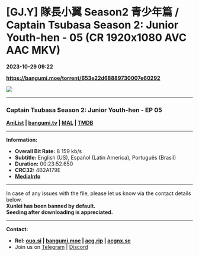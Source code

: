# [GJ.Y] 隊長小翼 Season2 青少年篇 / Captain Tsubasa Season 2: Junior Youth-hen - 05 (CR 1920x1080 AVC AAC MKV)

**2023-10-29 09:22**

**https://bangumi.moe/torrent/653e22d68889730007e60292**

![](https://img1.ak.crunchyroll.com/i/spire3-tmb/774b4cc832571c34715172eacd4b9eff1698539909_full.jpg)

* * *

### **__Captain Tsubasa Season 2: Junior Youth-hen__** - EP 05

**[AniList](https://anilist.co/anime/163024) | [bangumi.tv](https://bgm.tv/subject/425638) | [MAL](https://myanimelist.net/anime/54803) | [TMDB](https://www.themoviedb.org/tv/77240-kyaputen-tsubasa)**

* * *

**Information:**

*   **Overall Bit Rate:** 8 159 kb/s
*   **Subtitle:** English (US), Español (Latin America), Português (Brasil)
*   **Duration:** 00:23:52.650
*   **CRC32:** 4B2A179E
*   **[MediaInfo](https://rr1---nfo.raws.dev/%5BGJ.Y%5D%20Captain%20Tsubasa%20Season%202%20-%20%20Junior%20Youth-hen%20-%2005%20%28CR%201920x1080%20AVC%20AAC%20MKV%29%20%5B4B2A179E%5D.mkv.nfo)**

* * *

In case of any issues with the file, please let us know via the contact details below.  
**Xunlei has been banned by default.**  
**Seeding after downloading is appreciated.**

* * *

**Contact:**

*   **Rel: [ouo.si](https://ouo.si/user/BraveSail) | [bangumi.moe](https://bangumi.moe/search/63e4b7585fa12c0007949b88) | [acg.rip](https://acg.rip/user/5570) | [acgnx.se](https://share.acgnx.se/user-529-1.html)**
*   Join us on [Telegram](https://kirara-fantasia.moe/telegram) | [Discord](https://kirara-fantasia.moe/discord)